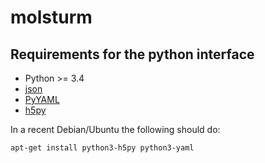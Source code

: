 # molsturm



## Requirements for the python interface
- Python >= 3.4
- [json](https://pypi.python.org/pypi/json)
- [PyYAML](https://pypi.python.org/pypi/PyYAML)
- [h5py](https://pypi.python.org/pypi/h5py)

In a recent Debian/Ubuntu the following should do:
```
apt-get install python3-h5py python3-yaml
```
